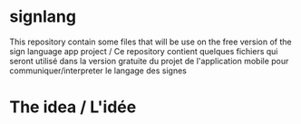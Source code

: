 # signlang
This repository contain some files that will be use on the free version of the sign language app project / Ce repository contient quelques fichiers qui seront utilisé dans la version gratuite du projet de l'application mobile pour communiquer/interpreter le langage des signes

# The idea / L'idée
